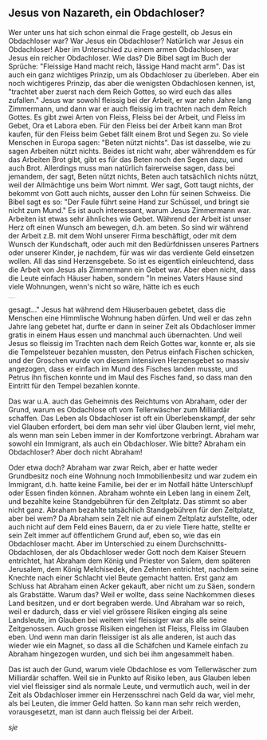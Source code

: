 ## Jesus von Nazareth, ein Obdachloser?

Wer unter uns hat sich schon einmal die Frage gestellt, ob Jesus ein Obdachloser war? War Jesus ein Obdachloser? Natürlich war Jesus ein Obdachloser! Aber im Unterschied zu einem armen Obdachlosen, war Jesus ein reicher Obdachloser. Wie das? Die Bibel sagt im Buch der Sprüche: "Fleissige Hand macht reich, lässige Hand macht arm". Das ist auch ein ganz wichtiges Prinzip, um als Obdachloser zu überleben. Aber ein noch wichtigeres Prinzip, das aber die wenigsten Obdachlosen kennen, ist, "trachtet aber zuerst nach dem Reich Gottes, so wird euch das alles zufallen." Jesus war sowohl fleissig bei der Arbeit, er war zehn Jahre lang Zimmermann, und dann war er auch fleissig im trachten nach dem Reich Gottes. Es gibt zwei Arten von Fleiss, Fleiss bei der Arbeit, und Fleiss im Gebet, Ora et Labora eben. Für den Fleiss bei der Arbeit kann man Brot kaufen, für den Fleiss beim Gebet fällt einem Brot und Segen zu. So viele Menschen in Europa sagen: "Beten nützt nichts". Das ist dasselbe, wie zu sagen Arbeiten nützt nichts. Beides ist nicht wahr, aber währenddem es für das Arbeiten Brot gibt, gibt es für das Beten noch den Segen dazu, und auch Brot. Allerdings muss man natürlich fairerweise sagen, dass bei jemandem, der sagt, Beten nützt nichts, Beten auch tatsächlich nichts nützt, weil der Allmächtige uns beim Wort nimmt. Wer sagt, Gott taugt nichts, der bekommt von Gott auch nichts, ausser den Lohn für seinen Schweiss. Die Bibel sagt es so: "Der Faule führt seine Hand zur Schüssel, und bringt sie nicht zum Mund." Es ist auch interessant, warum Jesus Zimmermann war. Arbeiten ist etwas sehr ähnliches wie Gebet. Während der Arbeit ist unser Herz oft einen Wunsch am bewegen, d.h. am beten. So sind wir während der Arbeit z.B. mit dem Wohl unserer Firma beschäftigt, oder mit dem Wunsch der Kundschaft, oder auch mit den Bedürfdnissen unseres Partners oder unserer Kinder, je nachdem, für was wir das verdiente Geld einsetzen wollen. All das sind Herzensgebete. So ist es eigentlich einleuchtend, dass die Arbeit von Jesus als Zimmermann ein Gebet war. Aber eben nicht, dass die Leute einfach Häuser haben, sondern "In meines Vaters Hause sind viele Wohnungen, wenn's nicht so wäre, hätte ich es euch 

<img src="/home/simon/Dokumente/GitHub/El-Lazaro/Articles/Simon Egli/2020/Prince-of-Peace-hi-res.jpg" alt="Prince-of-Peace-hi-res" style="zoom: 8%;" />

gesagt..." Jesus hat während dem Häuserbauen gebetet, dass die Menschen eine Himmlische Wohnung haben dürfen. Und weil er das zehn Jahre lang gebetet hat, durfte er dann in seiner Zeit als Obdachloser immer gratis in einem Haus essen und manchmal auch übernachten. Und weil Jesus so fleissig im Trachten nach dem Reich Gottes war, konnte er, als sie die Tempelsteuer bezahlen mussten, den Petrus einfach Fischen schicken, und der Groschen wurde von diesem intensiven Herzensgebet so massiv angezogen, dass er einfach im Mund des Fisches landen musste, und Petrus ihn fischen konnte und im Maul des Fisches fand, so dass man den Eintritt für den Tempel bezahlen konnte.

Das war u.A. auch das Geheimnis des Reichtums von Abraham, oder der Grund, warum es Obdachlose oft vom Tellerwäscher zum Milliardär schaffen. Das Leben als Obdachloser ist oft ein Überlebenskampf, der sehr viel Glauben erfordert, bei dem man sehr viel über Glauben lernt, viel mehr, als wenn man sein Leben immer in der Komfortzone verbringt. Abraham war sowohl ein Immigrant, als auch ein Obdachloser. Wie bitte? Abraham ein Obdachloser? Aber doch nicht Abraham!

Oder etwa doch? Abraham war zwar Reich, aber er hatte weder Grundbesitz noch eine Wohnung noch Immobilienbesitz und war zudem ein Immigrant, d.h. hatte keine Familie, bei der er im Notfall hätte Unterschlupf oder Essen finden können. Abraham wohnte ein Leben lang in einem Zelt, und bezahlte keine Standgebühren für den Zeltplatz. Das stimmt so aber nicht ganz. Abraham bezahlte tatsächlich Standgebühren für den Zeltplatz, aber bei wem? Da Abraham sein Zelt nie auf einem Zeltplatz aufstellte, oder auch nicht auf dem Feld eines Bauern, da er zu viele Tiere hatte, stellte er sein Zelt immer auf öffentlichem Grund auf, eben so, wie das ein Obdachloser macht. Aber im Unterschied zu einem Durchschnitts-Obdachlosen, der als Obdachloser weder Gott noch dem Kaiser Steuern entrichtet, hat Abraham dem König und Priester von Salem, dem späteren Jerusalem, dem König Melchisedek, den Zehnten entrichtet, nachdem seine Knechte nach einer Schlacht viel Beute gemacht hatten. Erst ganz am Schluss hat Abraham einen Acker gekauft, aber nicht um zu Säen, sondern als Grabstätte. Warum das? Weil er wollte, dass seine Nachkommen dieses Land besitzen, und er dort begraben werde. Und Abraham war so reich, weil er dadurch, dass er viel viel grössere Risiken einging als seine Landsleute, im Glauben bei weitem viel fleissiger war als alle seine Zeitgenossen. Auch grosse Risiken eingehen ist Fleiss, Fleiss im Glauben eben. Und wenn man darin fleissiger ist als alle anderen, ist auch das wieder wie ein Magnet, so dass all die Schäfchen und Kamele einfach zu Abraham hingezogen wurden, und sich bei ihm angesammelt haben.

Das ist auch der Gund, warum viele Obdachlose es vom Tellerwäscher zum Milliardär schaffen. Weil sie in Punkto auf Risiko leben, aus Glauben leben viel viel fleissiger sind als normale Leute, und vermutlich auch, weil in der Zeit als Obdachloser immer ein Herzensschrei nach Geld da war, viel mehr, als bei Leuten, die immer Geld hatten. So kann man sehr reich werden, vorausgesetzt, man ist dann auch fleissig bei der Arbeit.

_sje_